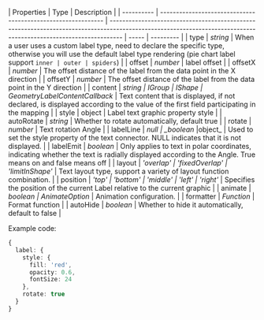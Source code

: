 <!--label样式-->

| Properties | Type                                                         | Description                                                                                                                                                      |
| ---------- | ------------------------------------------------------------ | ---------------------------------------------------------------------------------------------------------------------------------------------------------------- | ----- | --------- |
| type       | _string_                                                     | When a user uses a custom label type, need to declare the specific type, otherwise you will use the default label type rendering (pie chart label support `inner | outer | spiders`) |
| offset     | _number_                                                     | label offset                                                                                                                                                     |
| offsetX    | _number_                                                     | The offset distance of the label from the data point in the X direction                                                                                          |
| offsetY    | _number_                                                     | The offset distance of the label from the data point in the Y direction                                                                                          |
| content    | _string \| IGroup \| IShape \| GeometryLabelContentCallback_ | Text content that is displayed, if not declared, is displayed according to the value of the first field participating in the mapping                             |
| style      | object                                                       | Label text graphic property style                                                                                                                                |
| autoRotate | _string_                                                     | Whether to rotate automatically, default true                                                                                                                    |
| rotate     | _number_                                                     | Text rotation Angle                                                                                                                                              |
| labelLine  | _null \| \_boolean_ \|object\_                               | Used to set the style property of the text connector. NULL indicates that it is not displayed.                                                                   |
| labelEmit  | _boolean_                                                    | Only applies to text in polar coordinates, indicating whether the text is radially displayed according to the Angle. True means on and false means off           |
| layout     | _'overlap' \| 'fixedOverlap' \| 'limitInShape'_              | Text layout type, support a variety of layout function combination.                                                                                              |
| position   | _'top' \| 'bottom' \| 'middle' \| 'left' \| 'right'_         | Specifies the position of the current Label relative to the current graphic                                                                                      |
| animate    | _boolean \| AnimateOption_                                   | Animation configuration.                                                                                                                                         |
| formatter  | _Function_                                                   | Format function                                                                                                                                                  |
| autoHide   | _boolean_                                                    | Whether to hide it automatically, default to false                                                                                                               |

Example code:

```ts
{
  label: {
    style: {
      fill: 'red',
      opacity: 0.6,
      fontSize: 24
    },
    rotate: true
  }
}
```
